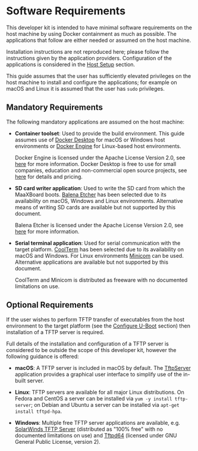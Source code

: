 # Software Requirements

This developer kit is intended to have minimal software requirements on the host machine by using Docker containment as much as possible. The applications that follow are either needed or assumed on the host machine.

Installation instructions are not reproduced here; please follow the instructions given by the application providers. Configuration of the applications is considered in the [Host Setup](../install_and_configure/host_setup.md) section.

This guide assumes that the user has sufficiently elevated privileges on the host machine to install and configure the applications; for example on macOS and Linux it is assumed that the user has `sudo` privileges.

## Mandatory Requirements

The following mandatory applications are assumed on the host machine:

- **Container toolset**: Used to provide the build environment. This guide assumes use of [Docker Desktop](https://www.docker.com/products/docker-desktop) for macOS or Windows host environments or [Docker Engine](https://hub.docker.com/search?offering=community&operating_system=linux&q=&type=edition) for Linux-based host environments.

    Docker Engine is licensed under the Apache License Version 2.0, see [here](https://docs.docker.com/engine/) for more information. Docker Desktop is free to use for small companies, education and non-commercial open source projects, see [here](https://www.docker.com/pricing/faq/) for details and pricing.

- **SD card writer application**: Used to write the SD card from which the MaaXBoard boots. [Balena Etcher](https://www.balena.io/etcher/) has been selected due to its availability on macOS, Windows and Linux environments. Alternative means of writing SD cards are available but not supported by this document.

    Balena Etcher is licensed under the Apache License Version 2.0, see [here](https://github.com/balena-io/etcher/blob/master/LICENSE) for more information.

- **Serial terminal application**: Used for serial communication with the target platform. [CoolTerm](https://freeware.the-meiers.org/) has been selected due to its availability on macOS and Windows. For Linux environments [Minicom](https://wiki.emacinc.com/wiki/Getting_Started_With_Minicom) can be used. Alternative applications are available but not supported by this document.

    CoolTerm and Minicom is distributed as freeware with no documented limitations on use.

## Optional Requirements

If the user wishes to perform TFTP transfer of executables from the host environment to the target platform (see the [Configure U-Boot](../install_and_configure/configure_uboot.md#loading-via-tftp) section) then installation of a TFTP server is required.

Full details of the installation and configuration of a TFTP server is considered to be outside the scope of this developer kit, however the following guidance is offered:

- **macOS**: A TFTP server is included in macOS by default. The [TftpServer](https://www.macupdate.com/app/mac/11116/tftpserver) application provides a graphical user interface to simplify use of the in-built server.

- **Linux**: TFTP servers are available for all major Linux distributions. On Fedora and CentOS a server can be installed via `yum -y install tftp-server`; on Debian and Ubuntu a server can be installed via `apt-get install tftpd-hpa`.

- **Windows**: Multiple free TFTP server applications are available, e.g. [SolarWinds TFTP Server](https://www.solarwinds.com/free-tools/free-tftp-server) (distributed as "100% free" with no documented limitations on use) and [Tftpd64](https://pjo2.github.io/tftpd64) (licensed under GNU General Public License, version 2).
